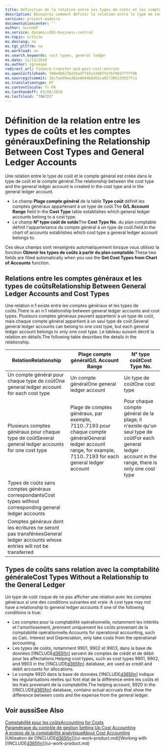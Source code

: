 ```yaml
---
title: Définition de la relation entre les types de coûts et les comptes généraux | Microsoft Docs
description: Découvrez comment définir la relation entre le type de coût et le compte général.
services: project-madeira
documentationcenter: ''
author: SorenGP
ms.service: dynamics365-business-central
ms.topic: article
ms.devlang: na
ms.tgt_pltfrm: na
ms.workload: na
ms.search.keywords: cost types, general ledger
ms.date: 11/13/2018
ms.author: sgroespe
redirect_url: finance-transfer-and-post-cost-entries
ms.openlocfilehash: f80e9b6276d26adffb5e3208ffefbf98d7f7ff96
ms.sourcegitcommit: 1bcfaa99ea302e6b84b8361ca02730b135557fc1
ms.translationtype: HT
ms.contentlocale: fr-FR
ms.lasthandoff: 03/08/2019
ms.locfileid: "796723"
---
```

# <a name="defining-the-relationship-between-cost-types-and-general-ledger-accounts"></a><span data-ttu-id="4ec93-103">Définition de la relation entre les types de coûts et les comptes généraux</span><span class="sxs-lookup"><span data-stu-id="4ec93-103">Defining the Relationship Between Cost Types and General Ledger Accounts</span></span>
<span data-ttu-id="4ec93-104">Une relation entre le type de coût et le compte général est créée dans le type de coût et le compte général.</span><span class="sxs-lookup"><span data-stu-id="4ec93-104">The relationship between the cost type and the general ledger account is created in the cost type and in the general ledger account.</span></span>  

* <span data-ttu-id="4ec93-105">Le champ **Plage compte général** de la table **Type coût** définit les comptes généraux appartenant à un type de coût.</span><span class="sxs-lookup"><span data-stu-id="4ec93-105">The **G/L Account Range** field in the **Cost Type** table establishes which general ledger accounts belong to a cost type.</span></span>  
* <span data-ttu-id="4ec93-106">Le champ **N° type coût de solde**</span><span class="sxs-lookup"><span data-stu-id="4ec93-106">The **Cost Type No.**</span></span> <span data-ttu-id="4ec93-107">du plan comptable définit l'appartenance du compte général à un type de coût.</span><span class="sxs-lookup"><span data-stu-id="4ec93-107">field in the chart of accounts establishes which cost type a general ledger account belongs to.</span></span>  

<span data-ttu-id="4ec93-108">Ces deux champs sont renseignés automatiquement lorsque vous utilisez la fonction **Obtenir les types de coûts à partir du plan comptable**.</span><span class="sxs-lookup"><span data-stu-id="4ec93-108">These two fields are filled automatically when you use the **Get Cost Types from Chart of Accounts** function.</span></span>  

## <a name="relationship-between-general-ledger-accounts-and-cost-types"></a><span data-ttu-id="4ec93-109">Relations entre les comptes généraux et les types de coûts</span><span class="sxs-lookup"><span data-stu-id="4ec93-109">Relationship Between General Ledger Accounts and Cost Types</span></span>  
<span data-ttu-id="4ec93-110">Une relation n:1 existe entre les comptes généraux et les types de coûts.</span><span class="sxs-lookup"><span data-stu-id="4ec93-110">There is an n:1 relationship between general ledger accounts and cost types.</span></span> <span data-ttu-id="4ec93-111">Plusieurs comptes généraux peuvent appartenir à un type de coût, mais chaque compte général appartient à un seul type de coût.</span><span class="sxs-lookup"><span data-stu-id="4ec93-111">Several general ledger accounts can belong to one cost type, but each general ledger account belongs to only one cost type.</span></span> <span data-ttu-id="4ec93-112">Le tableau suivant décrit la relation en détails.</span><span class="sxs-lookup"><span data-stu-id="4ec93-112">The following table describes the details in the relationship.</span></span>  

|<span data-ttu-id="4ec93-113">Relation</span><span class="sxs-lookup"><span data-stu-id="4ec93-113">Relationship</span></span>|<span data-ttu-id="4ec93-114">**Plage compte général**</span><span class="sxs-lookup"><span data-stu-id="4ec93-114">**G/L Account Range**</span></span>|<span data-ttu-id="4ec93-115">**N° type coût**</span><span class="sxs-lookup"><span data-stu-id="4ec93-115">**Cost Type No.**</span></span>|  
|------------------|------------------------------------------------|-------------------------------------------|  
|<span data-ttu-id="4ec93-116">Un compte général pour chaque type de coût</span><span class="sxs-lookup"><span data-stu-id="4ec93-116">One general ledger account for each cost type</span></span>|<span data-ttu-id="4ec93-117">Un compte général</span><span class="sxs-lookup"><span data-stu-id="4ec93-117">One general ledger account</span></span>|<span data-ttu-id="4ec93-118">Un type de coût</span><span class="sxs-lookup"><span data-stu-id="4ec93-118">One cost type</span></span>|  
|<span data-ttu-id="4ec93-119">Plusieurs comptes généraux pour chaque type de coût</span><span class="sxs-lookup"><span data-stu-id="4ec93-119">Several general ledger accounts for one cost type</span></span>|<span data-ttu-id="4ec93-120">Plage de comptes généraux, par exemple, 7110..7193 pour chaque compte général</span><span class="sxs-lookup"><span data-stu-id="4ec93-120">General ledger account range, for example, 7110..7193 for each general ledger account</span></span>|<span data-ttu-id="4ec93-121">Pour chaque compte général de la plage, il n'existe qu'un seul type de coût</span><span class="sxs-lookup"><span data-stu-id="4ec93-121">For each general ledger account in the range, there is only one cost type</span></span>|  
|<span data-ttu-id="4ec93-122">Types de coûts sans comptes généraux correspondants</span><span class="sxs-lookup"><span data-stu-id="4ec93-122">Cost types without corresponding general ledger accounts</span></span>|<Empty>||  
|<span data-ttu-id="4ec93-123">Comptes généraux dont les écritures ne seront pas transférées</span><span class="sxs-lookup"><span data-stu-id="4ec93-123">General ledger accounts whose entries will not be transferred</span></span>||<Empty>|  

## <a name="cost-types-without-a-relationship-to-the-general-ledger"></a><span data-ttu-id="4ec93-124">Types de coûts sans relation avec la comptabilité générale</span><span class="sxs-lookup"><span data-stu-id="4ec93-124">Cost Types Without a Relationship to the General Ledger</span></span>  
<span data-ttu-id="4ec93-125">Un type de coût risque de ne pas afficher une relation avec les comptes généraux si une des conditions suivantes est vraie :</span><span class="sxs-lookup"><span data-stu-id="4ec93-125">A cost type may not have a relationship to general ledger accounts if one of the following conditions is true:</span></span>  

* <span data-ttu-id="4ec93-126">Les comptes pour la comptabilité opérationnelle, notamment les intérêts et l'amortissement, prennent uniquement les coûts provenant de la comptabilité opérationnelle.</span><span class="sxs-lookup"><span data-stu-id="4ec93-126">Accounts for operational accounting, such as Calc. Interest and Depreciation, only take costs from the operational accounting.</span></span>  
* <span data-ttu-id="4ec93-127">Les types de coûts, notamment 9901, 9902 et 9903, dans la base de données [!INCLUDE[d365fin](includes/d365fin_md.md)] servent de comptes de crédit et de débit pour les affectations.</span><span class="sxs-lookup"><span data-stu-id="4ec93-127">Helping cost types, such as cost types 9901, 9902, and 9903 in the [!INCLUDE[d365fin](includes/d365fin_md.md)] database, are used as credit and debit accounts for allocations.</span></span>  
* <span data-ttu-id="4ec93-128">Le compte 9920 dans la base de données [!INCLUDE[d365fin](includes/d365fin_md.md)] indique les régularisations réelles qui font état de la différence entre les coûts et les frais provenant de la comptabilité.</span><span class="sxs-lookup"><span data-stu-id="4ec93-128">The helping account, 9920 in the [!INCLUDE[d365fin](includes/d365fin_md.md)] database, contains actual accruals that show the difference between costs and the expense from the general ledger.</span></span>  

## <a name="see-also"></a><span data-ttu-id="4ec93-129">Voir aussi</span><span class="sxs-lookup"><span data-stu-id="4ec93-129">See Also</span></span>  
[<span data-ttu-id="4ec93-130">Comptabilité pour les coûts</span><span class="sxs-lookup"><span data-stu-id="4ec93-130">Accounting for Costs</span></span>](finance-manage-cost-accounting.md)  
<span data-ttu-id="4ec93-131">[Paramétrage du contrôle de gestion](finance-set-up-cost-accounting.md) </span><span class="sxs-lookup"><span data-stu-id="4ec93-131">[Setting Up Cost Accounting](finance-set-up-cost-accounting.md) </span></span>  
[<span data-ttu-id="4ec93-132">À propos de la comptabilité analytique</span><span class="sxs-lookup"><span data-stu-id="4ec93-132">About Cost Accounting</span></span>](finance-about-cost-accounting.md)  
<span data-ttu-id="4ec93-133">[Utilisation de [!INCLUDE[d365fin](includes/d365fin_md.md)]](ui-work-product.md)</span><span class="sxs-lookup"><span data-stu-id="4ec93-133">[Working with [!INCLUDE[d365fin](includes/d365fin_md.md)]](ui-work-product.md)</span></span>
